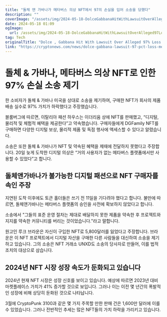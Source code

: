 ```yaml
---
title: "돌체 앤 가바나가 메타버스 의상 NFT에서 97의 손실을 입어 소송을 당했다"
description: ""
coverImage: "/assets/img/2024-05-18-DolceGabbanaHitWithLawsuitOverAlleged97LossonMetaverseOutfitNFTs_thumbnail.png"
date: 2024-05-18 01:09
ogImage: 
  url: /assets/img/2024-05-18-DolceGabbanaHitWithLawsuitOverAlleged97LossonMetaverseOutfitNFTs_thumbnail.png
tag: Tech
originalTitle: "Dolce , Gabbana Hit With Lawsuit Over Alleged 97% Loss on Metaverse Outfit NFTs"
link: "https://cryptonews.com/news/dolce-gabbana-lawsuit-97-pct-loss-metaverse-outfit-nfts.htm"
---
```



# 돌체 & 가바나, 메타버스 의상 NFT로 인한 97% 손실 소송 제기

한 소비자가 돌체 & 가바나 미국을 상대로 소송을 제기하여, 구매한 NFT가 회사의 제품 배송 실수로 97% 가치가 하락했다고 주장했습니다.

블룸버그에 따르면, 이탈리아 패션 하우스는 이더리움 상에 NFT를 판매했고, “디지털, 물리적 및 체험적 혜택을 제공한다”고 약속했습니다. 구매자들에게 DGFamily NFT를 구매하면 다양한 디지털 보상, 물리적 제품 및 독점 행사에 액세스할 수 있다고 알렸습니다.

소송은 또한 돌체 & 가바나가 NFT 및 약속된 혜택을 제때에 전달하지 못했다고 주장합니다. 20일 늦게 도착한 디지털 의상은 “거의 사용자가 없는 메타버스 플랫폼에서만 사용할 수 있었다”고 합니다.

<div class="content-ad"></div>

## 돌체앤가바나가 불가능한 디지털 패션으로 NFT 구매자를 속인 주장

지연된 도착 이후에도 토큰 홀더들은 쓰기 전 11일을 기다려야 했다고 합니다. 불만에 따르면, 돌체앤가바나는 메타버스 플랫폼의 승인을 사전에 확보하지 않았다고 합니다.

소송에서 "그들의 표준 운영 절차는 제대로 배달하지 못한 제품을 약속한 후 프로젝트와 지지를 약속한 커뮤니티를 버리는 것이었습니다."라고 말합니다.

원고인 루크 브라운은 자신이 구입한 NFT로 5,800달러를 잃었다고 주장합니다. 브라운은 이 NFT 프로젝트에서 디지털 자산을 구매한 다른 사람들을 대신하여 소송을 제기하고 있습니다. 그의 소송은 NFT 거래소 UNXD도 소송의 당사자로 만들어, 이를 법적 조치의 대상으로 삼습니다.

<div class="content-ad"></div>

## 2024년 NFT 시장 성장 속도가 둔화되고 있습니다

2024년 현재 NFT 시장은 성장 신호를 보이고 있습니다. 예상에 따르면 2023년 대비 마켓플레이스 가치가 41% 증가할 것으로 보입니다. 그러나 이는 이전 몇 년간의 폭발적인 성장에 비해 상당히 둔화된 것으로 나타납니다.

3월에 CryptoPunk 3100과 같은 몇 가지 주목할 만한 판매 건은 1,600만 달러에 이를 수 있었습니다. 그러나 전반적인 추세는 많은 NFT들의 가치 하락을 가리키고 있습니다.